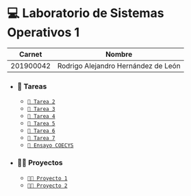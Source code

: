 # 💻 Laboratorio de Sistemas Operativos 1

|Carnet|Nombre|
|------|------|
|201900042|Rodrigo Alejandro Hernández de León|

- ### 📝 Tareas
    - [`📝 Tarea 2`](./Tareas/Tarea2)
    - [`📝 Tarea 3`](./Tareas/Tarea3)
    - [`📝 Tarea 4`](./Tareas/Tarea4)
    - [`📝 Tarea 5`](./Tareas/Tarea5)
    - [`📝 Tarea 6`](./Tareas/Tarea6)
    - [`📝 Tarea 7`](./Tareas/Tarea7)
    - [`📝 Ensayo COECYS`](./Tareas/COECYS/)

- ### 👨‍💻 Proyectos
    - [`👨‍💻 Proyecto 1`](./Proyectos/Proyecto1/)
    - [`👨‍💻 Proyecto 2`](./Proyectos/Proyecto2/)